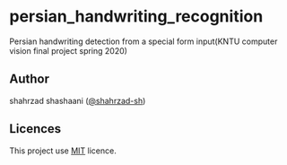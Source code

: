 # persian_handwriting_recognition
Persian handwriting detection from a special form input(KNTU computer vision final project spring 2020)

## Author
shahrzad shashaani ([@shahrzad-sh](https://github.com/Shahrzad-sh))

## Licences
This project use [MIT](https://github.com/Shahrzad-sh/persian_handwriting_recognition/blob/master/LICENSE) licence.
